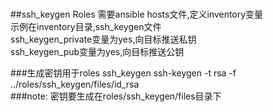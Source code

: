 #
##ssh\_keygen Roles
需要ansible hosts文件,定义inventory变量<br />
示例在inventory目录,ssh\_keygen文件<br />
ssh\_keygen\_private变量为yes,向目标推送私钥<br />
ssh\_keygen\_pub变量为yes,向目标推送公钥<br />

###生成密钥用于roles ssh\_keygen
ssh-keygen -t rsa -f ../roles/ssh\_keygen/files/id\_rsa<br />
###note:
密钥要生成在roles/ssh\_keygen/files目录下<br />
